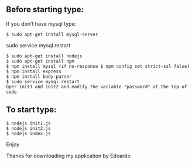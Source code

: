 ## Before starting type:

If you don't have mysql type:
```
$ sudo apt-get install mysql-server
```

sudo service mysql restart

```
$ sudo apt-get install nodejs
$ sudo apt-get install npm
$ npm install mysql (if no-response $ npm config set strict-ssl false)
$ npm install express
$ npm install body-parser
$ sudo service mysql restart
Oper init1 and init2 and modify the variable "password" at the top of code
```

## To start type:
```
$ nodejs init1.js
$ nodejs init2.js
$ nodejs index.js
```
Enjoy

Thanks for downloading my application by Edoardo

